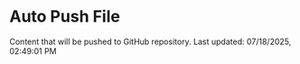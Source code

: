 # Auto Push File

Content that will be pushed to GitHub repository.
Last updated: 07/18/2025, 02:49:01 PM